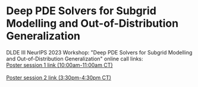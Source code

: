 # Deep PDE Solvers for Subgrid Modelling and Out-of-Distribution Generalization
DLDE III NeurIPS 2023 Workshop: "Deep PDE Solvers for Subgrid Modelling and Out-of-Distribution Generalization" online call links:
<br>
[Poster session 1 link (10:00am-11:00am CT)](https://mcgill.zoom.us/j/82155250094?pwd=V2VrWTRhT1FwL2lZeDA3UDVRZHkwdz09)
<br>
<br>
[Poster session 2 link (3:30pm-4:30pm CT)](https://mcgill.zoom.us/j/81670232969?pwd=anh1clpYdnRrZ0MxSTc3dU40ZVQyZz09)
